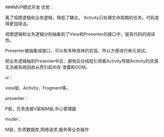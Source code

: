 ###MVP模式开发
优势：

离了视图逻辑和业务逻辑，降低了耦合。
Activity只处理生命周期的任务，代码变得更加简洁。

视图逻辑和业务逻辑分别抽象到了View和Presenter的接口中，提高代码的阅读性。

Presenter被抽象成接口，可以有多种具体的实现，所以方便进行单元测试。

把业务逻辑抽到Presenter中去，避免后台线程引用着Activity导致Activity的资源无法被系统回收从而引起内存
泄露和OOM。


ui：

view层，Activity，Fragment等。

presenter：

P层，负责连接V层和M层,中心管理器

model：

M层，负责数据库,网络请求,服务等业务操作

